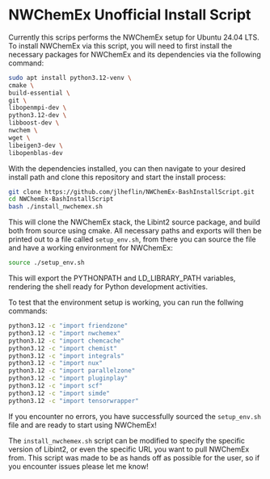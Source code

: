 # NWChemEx Unofficial Install Script

Currently this scrips performs the NWChemEx setup for Ubuntu 24.04 LTS. To install NWChemEx via this script,
you will need to first install the necessary packages for NWChemEx and its dependencies via the following
command:

```bash
sudo apt install python3.12-venv \
cmake \
build-essential \
git \
libopenmpi-dev \
python3.12-dev \
libboost-dev \
nwchem \
wget \
libeigen3-dev \
libopenblas-dev
```

With the dependencies installed, you can then navigate to your desired install path and clone this repository and
start the install process:

```bash
git clone https://github.com/jlheflin/NWChemEx-BashInstallScript.git
cd NWChemEx-BashInstallScript
bash ./install_nwchemex.sh
```

This will clone the NWChemEx stack, the Libint2 source package, and build both from source using cmake. All necessary
paths and exports will then be printed out to a file called `setup_env.sh`, from there you can source the file and
have a working environment for NWChemEx:

```bash
source ./setup_env.sh
```

This will export the PYTHONPATH and LD_LIBRARY_PATH variables, rendering the shell ready for Python development 
activities.


To test that the environment setup is working, you can run the follwing commands:

```bash
python3.12 -c "import friendzone"
python3.12 -c "import nwchemex"
python3.12 -c "import chemcache"
python3.12 -c "import chemist"
python3.12 -c "import integrals"
python3.12 -c "import nux"
python3.12 -c "import parallelzone"
python3.12 -c "import pluginplay"
python3.12 -c "import scf"
python3.12 -c "import simde"
python3.12 -c "import tensorwrapper"
```

If you encounter no errors, you have successfully sourced the `setup_env.sh` file and are ready to start using
NWChemEx!


The `install_nwchemex.sh` script can be modified to specify the specific version of Libint2, or even the specific URL
you want to pull NWChemEx from. This script was made to be as hands off as possible for the user, so if you encounter 
issues please let me know!
